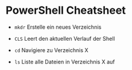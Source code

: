 # PowerShell Cheatsheet

- `mkdr`
Erstelle ein neues Verzeichnis

- `CLS`
Leert den aktuellen Verlauf der Shell

- `cd`
Navigiere zu Verzeichnis X

- `ls`
Liste alle Dateien in Verzeichnis X auf